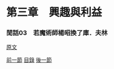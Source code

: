 第三章　興趣與利益
====

### 閒話03　若魔術師楊昭換了庫．夫林

[原文]([https://xxxxxx.html](https://syosetu.org/novel/42788/23.html))



[前一節](./0319.md)
[目錄](../README.md)
[後一節](./0320.md)

